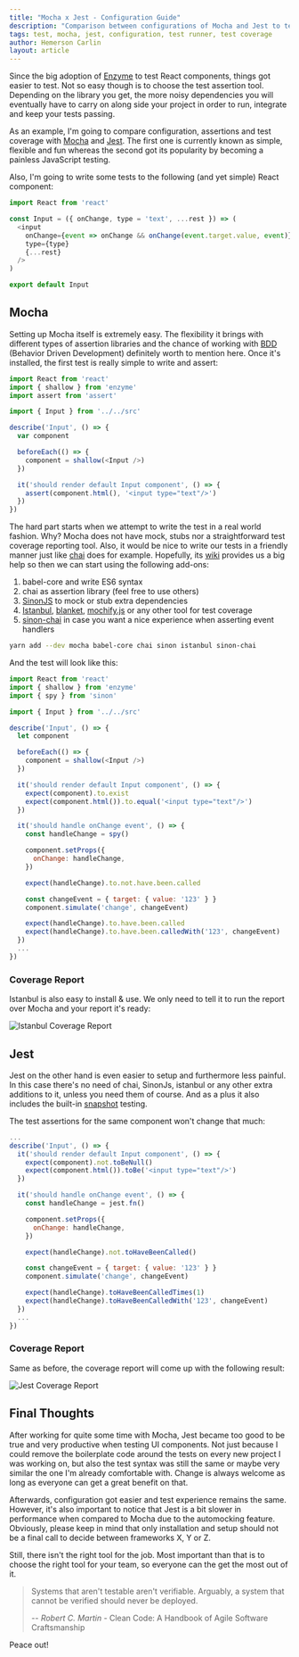 ```yaml
---
title: "Mocha x Jest - Configuration Guide"
description: "Comparison between configurations of Mocha and Jest to test UI compoents"
tags: test, mocha, jest, configuration, test runner, test coverage
author: Hemerson Carlin
layout: article
---
```


Since the big adoption of [Enzyme](https://github.com/airbnb/enzyme) to test React components, things got easier to test. Not so easy though is to choose the test assertion tool. Depending on the library you get, the more noisy dependencies you will eventually have to carry on along side your project in order to run, integrate and keep your tests passing.

As an example, I'm going to compare configuration, assertions and test coverage with [Mocha](https://mochajs.org/) and [Jest](https://facebook.github.io/jest/). The first one is currently known as simple, flexible and fun whereas the second got its popularity by becoming a painless JavaScript testing.

Also, I'm going to write some tests to the following (and yet simple) React component:

```javascript
import React from 'react'

const Input = ({ onChange, type = 'text', ...rest }) => (
  <input
    onChange={event => onChange && onChange(event.target.value, event)}
    type={type}
    {...rest}
  />
)

export default Input
```

## Mocha

Setting up Mocha itself is extremely easy. The flexibility it brings with different types of assertion libraries and the chance of working with [BDD](https://en.wikipedia.org/wiki/Behavior-driven_development) (Behavior Driven Development) definitely worth to mention here. Once it's installed, the first test is really simple to write and assert:

```javascript
import React from 'react'
import { shallow } from 'enzyme'
import assert from 'assert'

import { Input } from '../../src'

describe('Input', () => {
  var component

  beforeEach(() => {
    component = shallow(<Input />)
  })

  it('should render default Input component', () => {
    assert(component.html(), '<input type="text"/>')
  })
})
```

The hard part starts when we attempt to write the test in a real world fashion. Why? Mocha does not have mock, stubs nor a straightforward test coverage reporting tool. Also, it would be nice to write our tests in a friendly manner just like [chai](http://chaijs.com/) does for example. Hopefully, its [wiki](https://github.com/mochajs/mocha/wiki) provides us a big help so then we can start using the following add-ons:

1. babel-core and write ES6 syntax
2. chai as assertion library (feel free to use others)
3. [SinonJS](http://sinonjs.org/) to mock or stub extra dependencies
4. [Istanbul](https://github.com/gotwarlost/istanbul), [blanket](https://github.com/alex-seville/blanket), [mochify.js](https://github.com/mantoni/mochify.js) or any other tool for test coverage
5. [sinon-chai](https://github.com/domenic/sinon-chai) in case you want a nice experience when asserting event handlers

```bash
yarn add --dev mocha babel-core chai sinon istanbul sinon-chai
```

And the test will look like this:

```javascript
import React from 'react'
import { shallow } from 'enzyme'
import { spy } from 'sinon'

import { Input } from '../../src'

describe('Input', () => {
  let component

  beforeEach(() => {
    component = shallow(<Input />)
  })

  it('should render default Input component', () => {
    expect(component).to.exist
    expect(component.html()).to.equal('<input type="text"/>')
  })

  it('should handle onChange event', () => {
    const handleChange = spy()

    component.setProps({
      onChange: handleChange,
    })

    expect(handleChange).to.not.have.been.called

    const changeEvent = { target: { value: '123' } }
    component.simulate('change', changeEvent)

    expect(handleChange).to.have.been.called
    expect(handleChange).to.have.been.calledWith('123', changeEvent)
  })
  ...
})
```

### Coverage Report

Istanbul is also easy to install & use. We only need to tell it to run the report over Mocha and your report it's ready:

![Istanbul Coverage Report](../2017/istanbul-coverage-report.png)

## Jest

Jest on the other hand is even easier to setup and furthermore less painful. In this case there's no need of chai, SinonJs, istanbul or any other extra additions to it, unless you need them of course. And as a plus it also includes the built-in [snapshot](https://facebook.github.io/jest/blog/2016/07/27/jest-14.html) testing.

The test assertions for the same component won't change that much:

```javascript
...
describe('Input', () => {
  it('should render default Input component', () => {
    expect(component).not.toBeNull()
    expect(component.html()).toBe('<input type="text"/>')
  })

  it('should handle onChange event', () => {
    const handleChange = jest.fn()

    component.setProps({
      onChange: handleChange,
    })

    expect(handleChange).not.toHaveBeenCalled()

    const changeEvent = { target: { value: '123' } }
    component.simulate('change', changeEvent)

    expect(handleChange).toHaveBeenCalledTimes(1)
    expect(handleChange).toHaveBeenCalledWith('123', changeEvent)
  })
  ...
})
```

### Coverage Report

Same as before, the coverage report will come up with the following result:

![Jest Coverage Report](../2017/jest-coverage-report.png)

## Final Thoughts

After working for quite some time with Mocha, Jest became too good to be true and very productive when testing UI components. Not just because I could remove the boilerplate code around the tests on every new project I was working on, but also the test syntax was still the same or maybe very similar the one I'm already comfortable with. Change is always welcome as long as everyone can get a great benefit on that.

Afterwards, configuration got easier and test experience remains the same. However, it's also important to notice that Jest is a bit slower in performance when compared to Mocha due to the automocking feature. Obviously, please keep in mind that only installation and setup should not be a final call to decide between frameworks X, Y or Z.

Still, there isn't the right tool for the job. Most important than that is to choose the right tool for your team, so everyone can the get the most out of it.

> Systems that aren't testable aren't verifiable. Arguably, a system that cannot be verified should never be deployed.
>
> -- <cite>Robert C. Martin</cite> - Clean Code: A Handbook of Agile Software Craftsmanship

Peace out!
